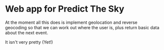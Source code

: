 # Web app for Predict The Sky

At the moment all this does is implement geolocation and reverse geocoding so that we can
work out where the user is, plus return basic data about the next event.

It isn't very pretty (Yet!)


